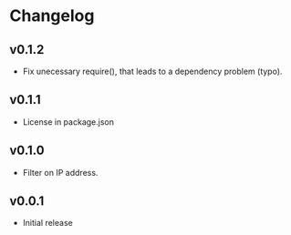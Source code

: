 # Changelog

## v0.1.2

* Fix unecessary require(), that leads to a dependency problem (typo).

## v0.1.1

* License in package.json

## v0.1.0

* Filter on IP address.

## v0.0.1

* Initial release
